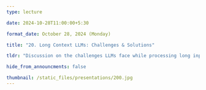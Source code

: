 ```yaml
---
type: lecture

date: 2024-10-28T11:00:00+5:30

format_date: October 28, 2024 (Monday) 

title: "20. Long Context LLMs: Challenges & Solutions"

tldr: "Discussion on the challenges LLMs face while processing long input contexts and various techniques to enable LLMs to handle long contexts effectively."

hide_from_announcments: false

thumbnail: /static_files/presentations/200.jpg
---
```

